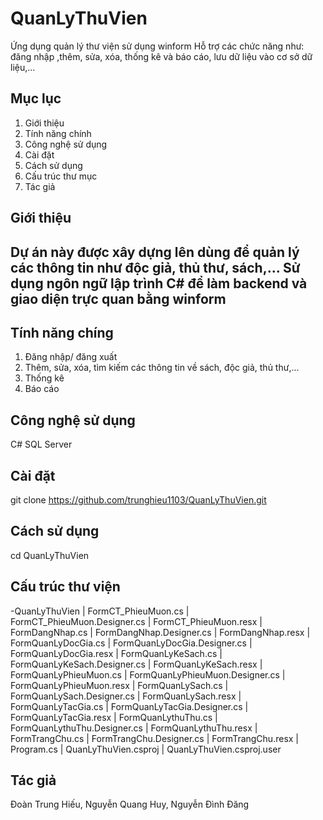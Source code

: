 # QuanLyThuVien
Ứng dụng quản lý thư viện sử dụng winform
Hỗ trợ các chức năng như: đăng nhập ,thêm, sửa, xóa, thống kê và báo cáo, lưu dữ liệu vào cơ sở dữ liệu,...
## Mục lục
1. Giới thiệu
2. Tính năng chính
3. Công nghệ sử dụng
4. Cài đặt
5. Cách sử dụng
6. Cấu trúc thư mục
7. Tác giả
## Giới thiệu
Dự án này được xây dựng lên dùng để quản lý các thông tin như độc giả, thủ thư, sách,...
Sử dụng ngôn ngữ lập trình C# để làm backend và giao diện trực quan bằng winform
---

## Tính năng chíng
1. Đăng nhập/ đăng xuất 
2. Thêm, sửa, xóa, tìm kiếm các thông tin về sách, độc giả, thủ thư,...
3. Thống kê
4. Báo cáo

## Công nghệ sử dụng
C#
SQL Server

## Cài đặt 
git clone https://github.com/trunghieu1103/QuanLyThuVien.git

## Cách sử dụng
cd QuanLyThuVien

## Cấu trúc thư viện
-QuanLyThuVien
    |   FormCT_PhieuMuon.cs
    |   FormCT_PhieuMuon.Designer.cs
    |   FormCT_PhieuMuon.resx
    |   FormDangNhap.cs
    |   FormDangNhap.Designer.cs
    |   FormDangNhap.resx
    |   FormQuanLyDocGia.cs
    |   FormQuanLyDocGia.Designer.cs
    |   FormQuanLyDocGia.resx
    |   FormQuanLyKeSach.cs
    |   FormQuanLyKeSach.Designer.cs
    |   FormQuanLyKeSach.resx
    |   FormQuanLyPhieuMuon.cs
    |   FormQuanLyPhieuMuon.Designer.cs
    |   FormQuanLyPhieuMuon.resx
    |   FormQuanLySach.cs
    |   FormQuanLySach.Designer.cs
    |   FormQuanLySach.resx
    |   FormQuanLyTacGia.cs
    |   FormQuanLyTacGia.Designer.cs
    |   FormQuanLyTacGia.resx
    |   FormQuanLythuThu.cs
    |   FormQuanLythuThu.Designer.cs
    |   FormQuanLythuThu.resx
    |   FormTrangChu.cs
    |   FormTrangChu.Designer.cs
    |   FormTrangChu.resx
    |   Program.cs
    |   QuanLyThuVien.csproj
    |   QuanLyThuVien.csproj.user

## Tác giả 
Đoàn Trung Hiếu, Nguyễn Quang Huy, Nguyễn Đình Đăng
